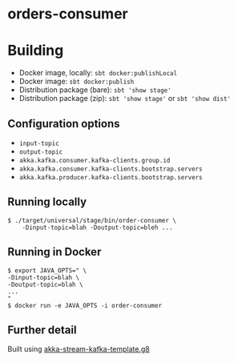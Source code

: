# orders-consumer

# Building

* Docker image, locally: `sbt docker:publishLocal`
* Docker image: `sbt docker:publish`
* Distribution package (bare): `sbt 'show stage'`
* Distribution package (zip): `sbt 'show stage'` or `sbt 'show dist'`

## Configuration options

* `input-topic`
* `output-topic`
* `akka.kafka.consumer.kafka-clients.group.id`
* `akka.kafka.consumer.kafka-clients.bootstrap.servers`
* `akka.kafka.producer.kafka-clients.bootstrap.servers`

## Running locally

```
$ ./target/universal/stage/bin/order-consumer \
    -Dinput-topic=blah -Doutput-topic=bleh ...
```

## Running in Docker

```
$ export JAVA_OPTS=" \
-Dinput-topic=blah \
-Doutput-topic=blah \
...
"
$ docker run -e JAVA_OPTS -i order-consumer
```

## Further detail

Built using [akka-stream-kafka-template.g8](https://github.com/ScalaWilliam/akka-stream-kafka-template.g8)
